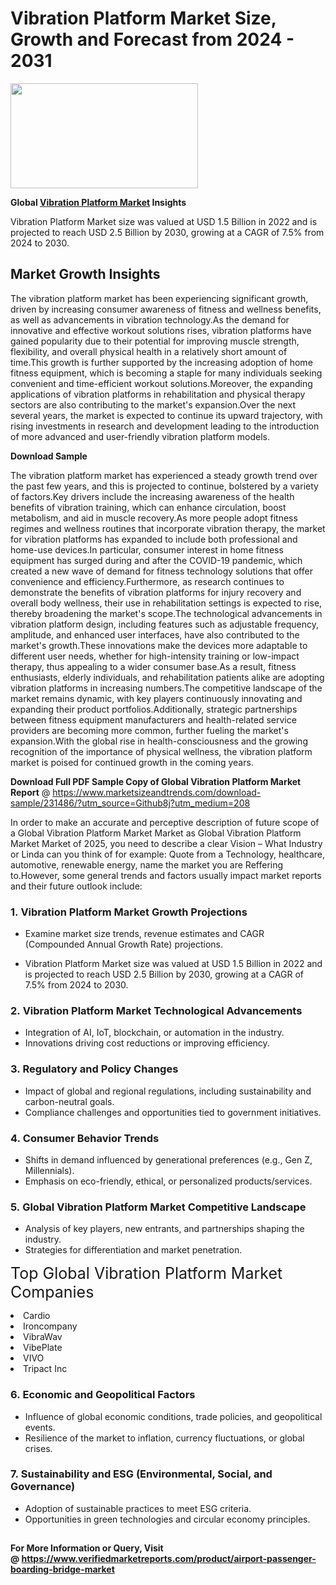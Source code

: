 <H1>Vibration Platform Market Size, Growth and Forecast from 2024 - 2031</H1><img class="aligncenter size-medium wp-image-584254" src="https://thirdeyenews.in/wp-content/uploads/2024/09/Global-Market-Research-300x168.jpeg" alt="" width="300" height="168" /><p><strong>Global&nbsp;<a href="https://www.marketsizeandtrends.com/download-sample/231486/?utm_source=Github8j?utm_medium=208">Vibration Platform Market</a> Insights</strong></p><p>Vibration Platform Market size was valued at USD 1.5 Billion in 2022 and is projected to reach USD 2.5 Billion by 2030, growing at a CAGR of 7.5% from 2024 to 2030.</p><p><h2>Market Growth Insights</h2> <p>The vibration platform market has been experiencing significant growth, driven by increasing consumer awareness of fitness and wellness benefits, as well as advancements in vibration technology.As the demand for innovative and effective workout solutions rises, vibration platforms have gained popularity due to their potential for improving muscle strength, flexibility, and overall physical health in a relatively short amount of time.This growth is further supported by the increasing adoption of home fitness equipment, which is becoming a staple for many individuals seeking convenient and time-efficient workout solutions.Moreover, the expanding applications of vibration platforms in rehabilitation and physical therapy sectors are also contributing to the market's expansion.Over the next several years, the market is expected to continue its upward trajectory, with rising investments in research and development leading to the introduction of more advanced and user-friendly vibration platform models.</p> <p><strong>Download Sample</strong></p> <p>The vibration platform market has experienced a steady growth trend over the past few years, and this is projected to continue, bolstered by a variety of factors.Key drivers include the increasing awareness of the health benefits of vibration training, which can enhance circulation, boost metabolism, and aid in muscle recovery.As more people adopt fitness regimes and wellness routines that incorporate vibration therapy, the market for vibration platforms has expanded to include both professional and home-use devices.In particular, consumer interest in home fitness equipment has surged during and after the COVID-19 pandemic, which created a new wave of demand for fitness technology solutions that offer convenience and efficiency.Furthermore, as research continues to demonstrate the benefits of vibration platforms for injury recovery and overall body wellness, their use in rehabilitation settings is expected to rise, thereby broadening the market's scope.The technological advancements in vibration platform design, including features such as adjustable frequency, amplitude, and enhanced user interfaces, have also contributed to the market's growth.These innovations make the devices more adaptable to different user needs, whether for high-intensity training or low-impact therapy, thus appealing to a wider consumer base.As a result, fitness enthusiasts, elderly individuals, and rehabilitation patients alike are adopting vibration platforms in increasing numbers.The competitive landscape of the market remains dynamic, with key players continuously innovating and expanding their product portfolios.Additionally, strategic partnerships between fitness equipment manufacturers and health-related service providers are becoming more common, further fueling the market's expansion.With the global rise in health-consciousness and the growing recognition of the importance of physical wellness, the vibration platform market is poised for continued growth in the coming years.</p> <p><span class=""><strong>Download Full PDF Sample Copy of Global Vibration Platform Market Report</strong> @ <a href="https://www.marketsizeandtrends.com/download-sample/231486/?utm_source=Github8j?utm_medium=208" target="_blank">https://www.marketsizeandtrends.com/download-sample/231486/?utm_source=Github8j?utm_medium=208</a></span></p><p>In order to make an accurate and perceptive description of future scope of a Global&nbsp;Vibration Platform Market Market as Global&nbsp;Vibration Platform Market Market of 2025, you need to describe a clear Vision &ndash; What Industry or Linda can you think of for example: Quote from a Technology, healthcare, automotive, renewable energy, name the market you are Reffering to.However, some general trends and factors usually impact market reports and their future outlook include:</p><h3>1.&nbsp;<strong>Vibration Platform Market Growth Projections</strong></h3><ul><li>Examine market size trends, revenue estimates and CAGR (Compounded Annual Growth Rate) projections.</li><li><p>Vibration Platform Market size was valued at USD 1.5 Billion in 2022 and is projected to reach USD 2.5 Billion by 2030, growing at a CAGR of 7.5% from 2024 to 2030.</p></li></ul><h3>2.&nbsp;<strong>Vibration Platform Market Technological Advancements</strong></h3><ul><li>Integration of AI, IoT, blockchain, or automation in the industry.</li><li>Innovations driving cost reductions or improving efficiency.</li></ul><h3>3.&nbsp;<strong>Regulatory and Policy Changes</strong></h3><ul><li>Impact of global and regional regulations, including sustainability and carbon-neutral goals.</li><li>Compliance challenges and opportunities tied to government initiatives.</li></ul><h3>4.&nbsp;<strong>Consumer Behavior Trends</strong></h3><ul><li>Shifts in demand influenced by generational preferences (e.g., Gen Z, Millennials).</li><li>Emphasis on eco-friendly, ethical, or personalized products/services.</li></ul><h3>5.&nbsp;<strong>Global Vibration Platform Market Competitive Landscape</strong></h3><ul><li>Analysis of key players, new entrants, and partnerships shaping the industry.</li><li>Strategies for differentiation and market penetration.</li></ul><p data-pm-slice="1 1 []"><span style="color: inherit; font-family: inherit; font-size: 25px;">Top Global Vibration Platform Market Companies</span></p><div class="" data-test-id=""><p><li>Cardio</li><li> Ironcompany</li><li> VibraWav</li><li> VibePlate</li><li> VIVO</li><li> Tripact Inc</li></p></div><h3>6.&nbsp;<strong>Economic and Geopolitical Factors</strong></h3><ul><li>Influence of global economic conditions, trade policies, and geopolitical events.</li><li>Resilience of the market to inflation, currency fluctuations, or global crises.</li></ul><h3>7.&nbsp;<strong>Sustainability and ESG (Environmental, Social, and Governance)</strong></h3><ul><li>Adoption of sustainable practices to meet ESG criteria.</li><li>Opportunities in green technologies and circular economy principles.</li></ul><h2><strong style="font-size: 14px;">For More Information or Query, Visit @&nbsp;</strong><a style="background-color: #ffffff; font-size: 14px;" href="https://www.marketsizeandtrends.com/report/vibration-platform-market/" target="_blank">https://www.verifiedmarketreports.com/product/airport-passenger-boarding-bridge-market</a></h2>